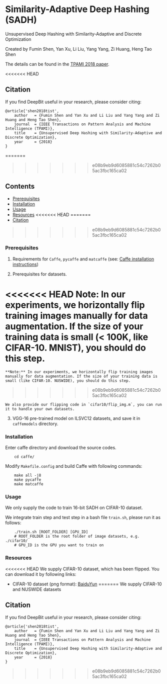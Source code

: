 Similarity-Adaptive Deep Hashing (SADH)
====

Unsupervised Deep Hashing with Similarity-Adaptive and Discrete Optimization

Created by Fumin Shen, Yan Xu, Li Liu, Yang Yang, Zi Huang, Heng Tao Shen

The details can be found in the [TPAMI 2018 paper](#).

<<<<<<< HEAD
## Citation ##

If you find DeepBit useful in your research, please consider citing:

    @article{'shen2018tist',
        author   = {Fumin Shen and Yan Xu and Li Liu and Yang Yang and Zi Huang and Heng Tao Shen},
        journal  = {IEEE Transactions on Pattern Analysis and Machine Intelligence (TPAMI)}, 
        title    = {Unsupervised Deep Hashing with Similarity-Adaptive and Discrete Optimization},
        year     = {2018}
    }

=======
>>>>>>> e08b9eb9d6085881c54c7262b05ac3fbc165ca02
## Contents ##

- [Prerequisites](#prerequisites)
- [Installation](#installation)
- [Usage](#usage)
- [Resources](#resources)
<<<<<<< HEAD
=======
- [Citation](#citation)
>>>>>>> e08b9eb9d6085881c54c7262b05ac3fbc165ca02

### Prerequisites ###

1. Requirements for `Caffe`, `pycaffe` and `matcaffe` (see: [Caffe installation instructions](http://caffe.berkeleyvision.org/installation.html))

2. Prerequisites for datasets.
    
<<<<<<< HEAD
    **Note:** In our experiments, we horizontally flip training images manually for data augmentation. If the size of your training data is small (< 100K, like CIFAR-10. MNIST), you should do this step.
=======
    **Note:** In our experiments, we horizontally flip training images manually for data augmentation. If the size of your training data is small (like CIFAR-10. NUSWIDE), you should do this step.
>>>>>>> e08b9eb9d6085881c54c7262b05ac3fbc165ca02

    We also provide our flipping code in `cifar10/flip_img.m`, you can run it to handle your own datasets.

3. VGG-16 pre-trained model on ILSVC12 datasets, and save it in `caffemodels` directory.
    

### Installation ###

Enter caffe directory and download the source codes.
```Shell
    cd caffe/
```

Modify `Makefile.config` and build Caffe with following commands:
```Shell
    make all -j8
    make pycaffe
    make matcaffe
```

### Usage ###

We only supply the code to train 16-bit SADH on CIFAR-10 dataset.

We integrate train step and test step in a bash file `train.sh`, please run it as follows:
```Shell
    ./train.sh [ROOT_FOLDER] [GPU_ID]
    # ROOT_FOLDER is the root folder of image datasets, e.g. ./cifar10/
    # GPU_ID is the GPU you want to train on
```

### Resources ###

<<<<<<< HEAD
We supply CIFAR-10 dataset, which has been flipped. You can download it by following links:

- CIFAR-10 dataset (png format): [BaiduYun](#)
=======
We supply CIFAR-10 and NUSWIDE datasets 

## Citation ##

If you find DeepBit useful in your research, please consider citing:

    @article{'shen2018tist',
        author   = {Fumin Shen and Yan Xu and Li Liu and Yang Yang and Zi Huang and Heng Tao Shen},
        journal  = {IEEE Transactions on Pattern Analysis and Machine Intelligence (TPAMI)}, 
        title    = {Unsupervised Deep Hashing with Similarity-Adaptive and Discrete Optimization},
        year     = {2018}
    }
>>>>>>> e08b9eb9d6085881c54c7262b05ac3fbc165ca02
